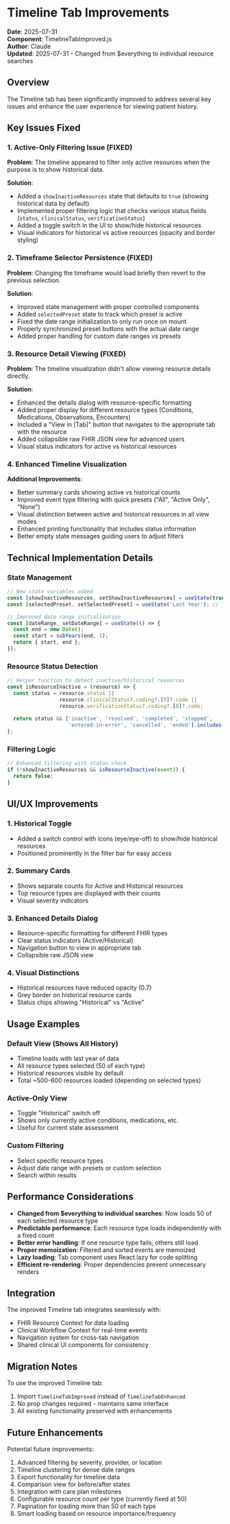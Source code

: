 # Timeline Tab Improvements

**Date**: 2025-07-31  
**Component**: TimelineTabImproved.js  
**Author**: Claude  
**Updated**: 2025-07-31 - Changed from $everything to individual resource searches

## Overview

The Timeline tab has been significantly improved to address several key issues and enhance the user experience for viewing patient history.

## Key Issues Fixed

### 1. Active-Only Filtering Issue (FIXED)
**Problem**: The timeline appeared to filter only active resources when the purpose is to show historical data.

**Solution**: 
- Added a `showInactiveResources` state that defaults to `true` (showing historical data by default)
- Implemented proper filtering logic that checks various status fields (`status`, `clinicalStatus`, `verificationStatus`)
- Added a toggle switch in the UI to show/hide historical resources
- Visual indicators for historical vs active resources (opacity and border styling)

### 2. Timeframe Selector Persistence (FIXED)
**Problem**: Changing the timeframe would load briefly then revert to the previous selection.

**Solution**:
- Improved state management with proper controlled components
- Added `selectedPreset` state to track which preset is active
- Fixed the date range initialization to only run once on mount
- Properly synchronized preset buttons with the actual date range
- Added proper handling for custom date ranges vs presets

### 3. Resource Detail Viewing (FIXED)
**Problem**: The timeline visualization didn't allow viewing resource details directly.

**Solution**:
- Enhanced the details dialog with resource-specific formatting
- Added proper display for different resource types (Conditions, Medications, Observations, Encounters)
- Included a "View in [Tab]" button that navigates to the appropriate tab with the resource
- Added collapsible raw FHIR JSON view for advanced users
- Visual status indicators for active vs historical resources

### 4. Enhanced Timeline Visualization
**Additional Improvements**:
- Better summary cards showing active vs historical counts
- Improved event type filtering with quick presets ("All", "Active Only", "None")
- Visual distinction between active and historical resources in all view modes
- Enhanced printing functionality that includes status information
- Better empty state messages guiding users to adjust filters

## Technical Implementation Details

### State Management
```javascript
// New state variables added
const [showInactiveResources, setShowInactiveResources] = useState(true); // Show historical by default
const [selectedPreset, setSelectedPreset] = useState('Last Year'); // Track selected preset

// Improved date range initialization
const [dateRange, setDateRange] = useState(() => {
  const end = new Date();
  const start = subYears(end, 1);
  return { start, end };
});
```

### Resource Status Detection
```javascript
// Helper function to detect inactive/historical resources
const isResourceInactive = (resource) => {
  const status = resource.status || 
                 resource.clinicalStatus?.coding?.[0]?.code || 
                 resource.verificationStatus?.coding?.[0]?.code;
  
  return status && ['inactive', 'resolved', 'completed', 'stopped', 
                    'entered-in-error', 'cancelled', 'ended'].includes(status);
};
```

### Filtering Logic
```javascript
// Enhanced filtering with status check
if (!showInactiveResources && isResourceInactive(event)) {
  return false;
}
```

## UI/UX Improvements

### 1. Historical Toggle
- Added a switch control with icons (eye/eye-off) to show/hide historical resources
- Positioned prominently in the filter bar for easy access

### 2. Summary Cards
- Shows separate counts for Active and Historical resources
- Top resource types are displayed with their counts
- Visual severity indicators

### 3. Enhanced Details Dialog
- Resource-specific formatting for different FHIR types
- Clear status indicators (Active/Historical)
- Navigation button to view in appropriate tab
- Collapsible raw JSON view

### 4. Visual Distinctions
- Historical resources have reduced opacity (0.7)
- Grey border on historical resource cards
- Status chips showing "Historical" vs "Active"

## Usage Examples

### Default View (Shows All History)
- Timeline loads with last year of data
- All resource types selected (50 of each type)
- Historical resources visible by default
- Total ~500-600 resources loaded (depending on selected types)

### Active-Only View
- Toggle "Historical" switch off
- Shows only currently active conditions, medications, etc.
- Useful for current state assessment

### Custom Filtering
- Select specific resource types
- Adjust date range with presets or custom selection
- Search within results

## Performance Considerations

- **Changed from $everything to individual searches**: Now loads 50 of each selected resource type
- **Predictable performance**: Each resource type loads independently with a fixed count
- **Better error handling**: If one resource type fails, others still load
- **Proper memoization**: Filtered and sorted events are memoized
- **Lazy loading**: Tab component uses React.lazy for code splitting
- **Efficient re-rendering**: Proper dependencies prevent unnecessary renders

## Integration

The improved Timeline tab integrates seamlessly with:
- FHIR Resource Context for data loading
- Clinical Workflow Context for real-time events
- Navigation system for cross-tab navigation
- Shared clinical UI components for consistency

## Migration Notes

To use the improved Timeline tab:
1. Import `TimelineTabImproved` instead of `TimelineTabEnhanced`
2. No prop changes required - maintains same interface
3. All existing functionality preserved with enhancements

## Future Enhancements

Potential future improvements:
1. Advanced filtering by severity, provider, or location
2. Timeline clustering for dense date ranges
3. Export functionality for timeline data
4. Comparison view for before/after states
5. Integration with care plan milestones
6. Configurable resource count per type (currently fixed at 50)
7. Pagination for loading more than 50 of each type
8. Smart loading based on resource importance/frequency